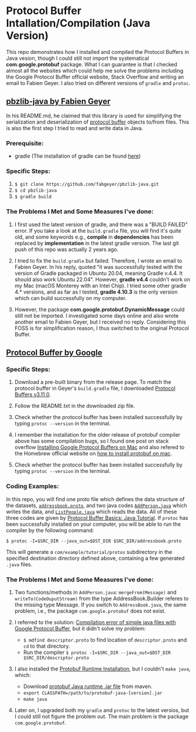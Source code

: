 # Protocol Buffer Intallation/Compilation (Java Version)
This repo demonstrates how I installed and compiled the Protocol Buffers in Java vesion, though I could still not import the systematical **com.google.protobuf** package. What I can guarantee is that I checked almost all the websites which could help me solve the problems including the Google Protocol Buffer official website, Stack Overflow and writing an email to Fabien Geyer. I also tried on different versions of `gradle` and `protoc`.

## [pbzlib-java by Fabien Geyer](https://github.com/fabgeyer/pbzlib-java)
In his README.md, he claimed that this library is used for simplifying the serialization and deserialization of [protocol buffer](https://developers.google.com/protocol-buffers/) objects to/from files. This is also the first step I tried to read and write data in Java.  

### Prerequisite:
- gradle (The installation of gradle can be found [here](https://gradle.org/install/))

### Specific Steps:
1. `$ git clone https://github.com/fabgeyer/pbzlib-java.git`
2. `$ cd pbzlib-java`
3. `$ gradle build`

### The Problems I Met and Some Measures I've done:

1. I first used the latest version of gradle, and there was a "BUILD FAILED" error. If you take a look at the `build.gradle` file, you will find it's quite old, and some keywords e.g., **compile** in **dependencies** has been replaced by **implementation** in the latest gradle version. The last git push of this repo was actually 2 years ago.

2. I tried to fix the `build.gradle` but failed. Therefore, I wrote an email to Fabien Geyer. In his reply, quoted "it was successfully tested with the version of Gradle packaged in Ubuntu 20.04, meaning Gradle v.4.4. It should also work Ubuntu 22.04". However, **gradle v4.4** couldn't work on my Mac (macOS Monterey with an Intel Chip). I tried some other gradle 4.* versions, and as far as I tested, **gradle 4.10.3** is the only version which can build successfully on my computer.

3. However, the package **com.google.protobuf.DynamicMessage** could still not be imported. I investigated some days online and also wrote another email to Fabien Geyer, but I received no reply. Considering this FOSS is for simplification reason, I thus switched to the original Protocol Buffer.

## [Protocol Buffer by Google](https://developers.google.com/protocol-buffers/)

### Specific Steps:

1. Download a pre-built binary from the release page. To match the protocol buffer in Geyer's `build.gradle` file, I downloaded [Protocol Buffers v3.11.0](https://github.com/protocolbuffers/protobuf/releases/tag/v3.11.0).

2. Follow the README.txt in the downloaded zip file.

3. Check whether the protocol buffer has been installed successfully by typing `protoc --version` in the terminal.

4. I remember the installation for the older release of protobuf compiler above has some compilation bugs, so I found one post on stack overflow [Installing Google Protocol Buffers on Mac](https://stackoverflow.com/questions/21775151/installing-google-protocol-buffers-on-mac) and also refered to the Homebrew official website on [how to install protobuf on mac](https://formulae.brew.sh/formula/protobuf@3.6#default).

5. Check whether the protocol buffer has been installed successfully by typing `protoc --version` in the terminal.

### Coding Examples:
In this repo, you will find one proto file which defines the data structure of the datasets, [`addressbook.proto`](https://github.com/wangweiran0129/protocol_buffer_test/blob/master/address_book/addressbook.proto), and two java codes [`AddPerson.java`](https://github.com/wangweiran0129/protocol_buffer_test/blob/master/address_book/AddPerson.java) which writes the data, and [`ListPeople.java`](https://github.com/wangweiran0129/protocol_buffer_test/blob/master/address_book/ListPeople.java) which reads the data. All of these three codes are given by [Protocol Buffer Basics: Java Tutorial](https://developers.google.com/protocol-buffers/docs/javatutorial). If `protoc` has been successfully installed on your computer, you will be able to run the compiler by the following command: 

`$ protoc -I=$SRC_DIR --java_out=$DST_DIR $SRC_DIR/addressbook.proto`  

This will generate a `com/example/tutorial/protos` subdirectory in the specified destination directory defined above, containing a few generated `.java` files.


### The Problems I Met and Some Measures I've done:

1. Two functions/methods in `AddPerson.java`: `mergeFrom(Message)` and `writeTo(CodeOuputStream)` from the type AddressBook.Builder referes to the missing type Message. If you switch to `AddressBook.java`, the same problem, i.e., the package `com.google.protobuf` does not exist.

2. I referred to the solution: [Compilation error of simple java files with Google Protocol Buffer](https://stackoverflow.com/questions/7095675/compilation-error-of-simple-java-files-with-google-protocol-buffer), but it didn't solve my problem:

    - `$ mdfind descriptor.proto` to find location of `descriptor.proto` and `cd` to that directory.
    - Run the compiler `$ protoc -I=$SRC_DIR --java_out=$DST_DIR $SRC_DIR/descriptor.proto`  

3. I also installed the [Protobuf Runtime Installation](https://github.com/protocolbuffers/protobuf#protocol-compiler-installation), but I couldn't `make java`, which:

    - Download [protobuf Java runtime .jar file](https://mvnrepository.com/artifact/com.google.protobuf/protobuf-java) from maven.
    - `export CLASSPATH=/path/to/protobuf-java-[version].jar`
    - `make java`

4. Later on, I upgraded both my `gradle` and `protoc` to the latest versios, but I could still not figure the problem out. The main problem is the package `com.google.protobuf`.
